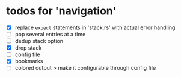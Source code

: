 # todos for 'navigation'

- [x] replace `expect` statements in 'stack.rs' with actual error handling
- [ ] pop several entries at a time
- [ ] dedup stack option
- [x] drop stack
- [ ] config file
- [x] bookmarks 
- [ ] colored output > make it configurable through config file

